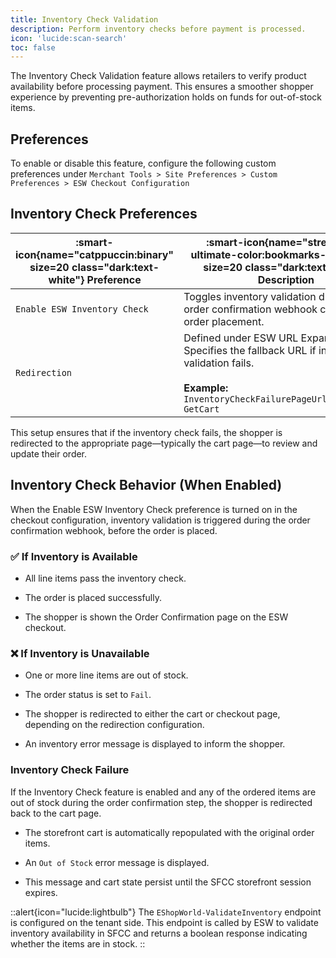 ```yaml
---
title: Inventory Check Validation
description: Perform inventory checks before payment is processed.
icon: 'lucide:scan-search'
toc: false
---
```


The Inventory Check Validation feature allows retailers to verify product availability before processing payment. This ensures a smoother shopper experience by preventing pre-authorization holds on funds for out-of-stock items.

## Preferences

To enable or disable this feature, configure the following custom preferences under `Merchant Tools > Site Preferences > Custom Preferences > ESW Checkout Configuration`

## Inventory Check Preferences

| :smart-icon{name="catppuccin:binary" size=20 class="dark:text-white"} **Preference** | :smart-icon{name="streamline-ultimate-color:bookmarks-document" size=20 class="dark:text-white"} **Description** |
|---|---|
| `Enable ESW Inventory Check` | Toggles inventory validation during the order confirmation webhook call, prior to order placement. |
| `Redirection` | Defined under ESW URL Expansion Pairs. Specifies the fallback URL if inventory validation fails. <br><br>**Example:** `InventoryCheckFailurePageUrl\|EShopWorld-GetCart` |


This setup ensures that if the inventory check fails, the shopper is redirected to the appropriate page—typically the cart page—to review and update their order.

## Inventory Check Behavior (When Enabled)

When the Enable ESW Inventory Check preference is turned on in the checkout configuration, inventory validation is triggered during the order confirmation webhook, before the order is placed.

### ✅ If Inventory is Available

- All line items pass the inventory check.

- The order is placed successfully.

- The shopper is shown the Order Confirmation page on the ESW checkout.

### ❌ If Inventory is Unavailable

- One or more line items are out of stock.

- The order status is set to `Fail`.

- The shopper is redirected to either the cart or checkout page, depending on the redirection configuration.

- An inventory error message is displayed to inform the shopper.

### Inventory Check Failure

If the Inventory Check feature is enabled and any of the ordered items are out of stock during the order confirmation step, the shopper is redirected back to the cart page.

- The storefront cart is automatically repopulated with the original order items.

- An `Out of Stock` error message is displayed.

- This message and cart state persist until the SFCC storefront session expires.

::alert{icon="lucide:lightbulb"}
  The `EShopWorld-ValidateInventory` endpoint is configured on the tenant side. This endpoint is called by ESW to validate inventory availability in SFCC and returns a boolean response indicating whether the items are in stock.
::